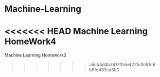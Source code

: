 # Machine-Learning
<<<<<<< HEAD
Machine Learning HomeWork4
=======
Machine Learning Homework3
>>>>>>> a9c54d4b3917ff55ef225dfd91c8b8fc433ca3b0
